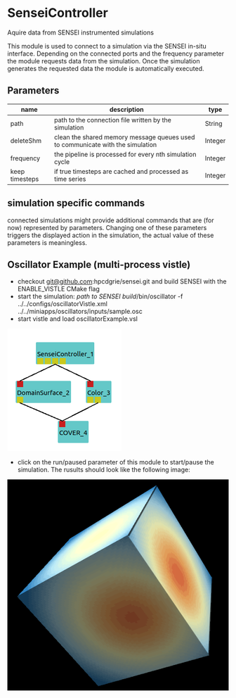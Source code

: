 
# SenseiController
Aquire data from SENSEI instrumented simulations




This module is used to connect to a simulation via the SENSEI in-situ interface.
Depending on the connected ports and the frequency parameter the module requests data from the simulation.
Once the simulation generates the requested data the module is automatically executed.


## Parameters
|name|description|type|
|-|-|-|
|path|path to the connection file written by the simulation|String|
|deleteShm|clean the shared memory message queues used to communicate with the simulation|Integer|
|frequency|the pipeline is processed for every nth simulation cycle|Integer|
|keep timesteps|if true timesteps are cached and processed as time series|Integer|


simulation specific commands
----------------------------
connected simulations might provide additional commands that are (for now) represented by parameters. Changing one of these parameters triggers the displayed action in the simulation, the actual value of these parameters is meaningless.

Oscillator Example (multi-process vistle)
------------------------------------------
- checkout git@github.com:hpcdgrie/sensei.git and build SENSEI with the ENABLE_VISTLE CMake flag
- start the simulation: *path to SENSEI build*/bin/oscillator -f ../../configs/oscillatorVistle.xml ../../miniapps/oscillators/inputs/sample.osc
- start vistle and load oscillatorExample.vsl

![](../../module/general/Sensei/OscillatorNet.png)

- click on the run/paused parameter of this module to start/pause the simulation. The rusults should look like the following image:

![](../../module/general/Sensei/OscillatorResult.png)
